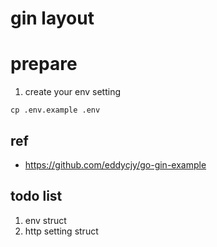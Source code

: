 # gin layout

# prepare
1. create your env setting
```
cp .env.example .env
```
## ref
- https://github.com/eddycjy/go-gin-example

## todo list
1. env struct
2. http setting struct